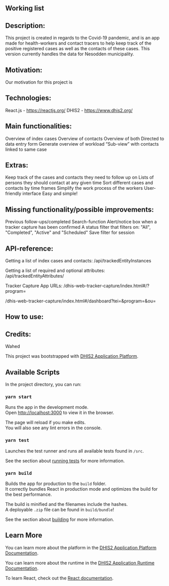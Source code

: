 ## Working list 

## Description: 
This project is created in regards to the Covid-19 pandemic, and is an app made for health-workers and contact tracers to help keep track of the positive registered cases as well as the contacts of these cases. This version currently handles the data for Nesodden municipality. 

## Motivation: 
Our motivation for this project is 

## Technologies: 
React.js - https://reactjs.org/
DHIS2 - https://www.dhis2.org/

## Main functionalities:  
Overview of index cases 
Overview of contacts
Overview of both
Directed to data entry form 
Generate overview of workload
“Sub-view” with contacts linked to same case

## Extras: 
Keep track of the cases and contacts they need to follow up on
Lists of persons they should contact at any given time
Sort different cases and contacts by time frames
Simplify the work process of the workers 
User-friendly interface 
Easy and simple! 

## Missing functionality/possible improvements: 
Previous follow-ups/completed 
Search-function
Alert/notice box when a tracker capture has been confirmed
A status filter that filters on: "All", "Completed", "Active" and "Scheduled" 
Save filter for session 

## API-reference: 
Getting a list of index cases and contacts:
/api/trackedEntityInstances

Getting a list of required and optional attributes:
/api/trackedEntityAttributes/

Tracker Capture App URLs: 
/dhis-web-tracker-capture/index.html#/?program=<programId>

/dhis-web-tracker-capture/index.html#/dashboard?tei=<trackedEntityInstanceId>&program=<programId>&ou=<organisationUnitId>

## How to use: 

## Credits: 
Wahed 

This project was bootstrapped with [DHIS2 Application Platform](https://github.com/dhis2/app-platform).

## Available Scripts

In the project directory, you can run:

### `yarn start`

Runs the app in the development mode.<br />
Open [http://localhost:3000](http://localhost:3000) to view it in the browser.

The page will reload if you make edits.<br />
You will also see any lint errors in the console.

### `yarn test`

Launches the test runner and runs all available tests found in `/src`.<br />

See the section about [running tests](https://platform.dhis2.nu/#/scripts/test) for more information.

### `yarn build`

Builds the app for production to the `build` folder.<br />
It correctly bundles React in production mode and optimizes the build for the best performance.

The build is minified and the filenames include the hashes.<br />
A deployable `.zip` file can be found in `build/bundle`!

See the section about [building](https://platform.dhis2.nu/#/scripts/build) for more information.

## Learn More

You can learn more about the platform in the [DHIS2 Application Platform Documentation](https://platform.dhis2.nu/).

You can learn more about the runtime in the [DHIS2 Application Runtime Documentation](https://runtime.dhis2.nu/).

To learn React, check out the [React documentation](https://reactjs.org/).
